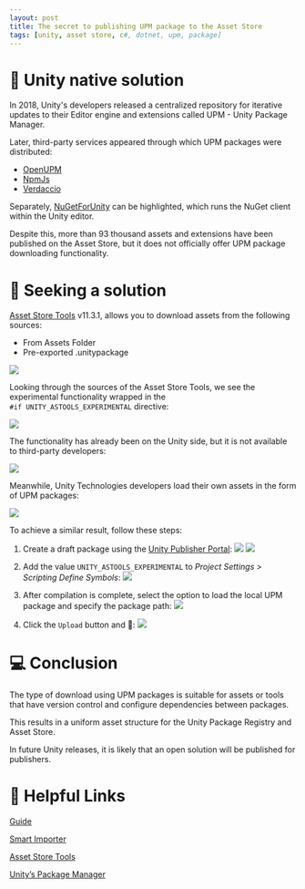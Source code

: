 ```yaml
---
layout: post
title: The secret to publishing UPM package to the Asset Store
tags: [unity, asset store, c#, dotnet, upm, package]
---
```


# 📘 Unity native solution

In 2018, Unity's developers released a centralized repository for iterative updates to their Editor engine and extensions called UPM - Unity Package Manager.

Later, third-party services appeared through which UPM packages were distributed:

<ul>
  <li><a href="https://openupm.com/">OpenUPM</a></li>
  <li><a href="https://www.npmjs.com/">NpmJs</a></li>
  <li><a href="https://verdaccio.org/">Verdaccio</a></li>
</ul>

Separately, [NuGetForUnity](https://github.com/GlitchEnzo/NuGetForUnity) can be highlighted, which runs the NuGet client within the Unity editor.

Despite this, more than 93 thousand assets and extensions have been published on the Asset Store, but it does not officially offer UPM package downloading functionality.

# 🎯 Seeking a solution

[Asset Store Tools](https://assetstore.unity.com/packages/tools/utilities/asset-store-publishing-tools-115) v11.3.1, allows you to download assets from the following sources:

<ul>
  <li>From Assets Folder</li>
  <li>Pre-exported .unitypackage</li>
</ul>

![](../../assets/img/posts/as-upload-type.png)

Looking through the sources of the Asset Store Tools, we see the experimental functionality wrapped in the<br>
 `#if UNITY_ASTOOLS_EXPERIMENTAL` directive:

![](../../assets/img/posts/astools-experimental.png)

The functionality has already been on the Unity side, but it is not available to third-party developers:

![](../../assets/img/posts/astools-ex-code.png)

Meanwhile, Unity Technologies developers load their own assets in the form of UPM packages:

![](../../assets/img/posts/ast-folders.png)

To achieve a similar result, follow these steps:

1. Create a draft package using the [Unity Publisher Portal](https://publisher.unity.com/packages):
![](../../assets/img/posts/pp-draft.png)
![](../../assets/img/posts/asu-draft.png)

2. Add the value `UNITY_ASTOOLS_EXPERIMENTAL` to *Project Settings > Scripting Define Symbols*:
![](../../assets/img/posts/ase-define.png)

3. After compilation is complete, select the option to load the local UPM package and specify the package path:
![](../../assets/img/posts/upm-package-path.png)

4. Click the `Upload` button and 🎉:
![](../../assets/img/posts/smart-importer-astore.png)

# 💻 Conclusion

The type of download using UPM packages is suitable for assets or tools that have version control and configure dependencies between packages.

This results in a uniform asset structure for the Unity Package Registry and Asset Store.

In future Unity releases, it is likely that an open solution will be published for publishers.

# 🎁 Helpful Links

[Guide](https://youtu.be/-W7BtzhHUpA)

[Smart Importer](https://github.com/dreamcodestudio/com.dreamcode.editor.smart-importer)

[Asset Store Tools](https://github.com/Unity-Technologies/com.unity.asset-store-tools)

[Unity’s Package Manager](https://docs.unity3d.com/Manual/Packages.html)